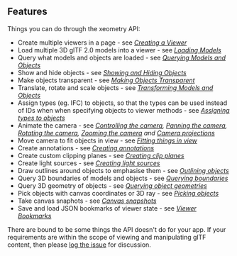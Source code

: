 ## Features

Things you can do through the xeometry API:

* Create multiple viewers in a page - see *[Creating a Viewer](creatingAViewer.md)*
* Load multiple 3D glTF 2.0 models into a viewer - see *[Loading Models](loadingModels.md)*
* Query what models and objects are loaded - see *[Querying Models and Objects](queryingModelsAndObjects.md)*
* Show and hide objects - see *[Showing and Hiding Objects](showingAndHidingObjects.md)*
* Make objects transparent - see *[Making Objects Transparent](makingObjectsTransparent.md)*
* Translate, rotate and scale objects - see *[Transforming Models and Objects](transformingModelsAndObjects.md)*
* Assign types (eg. IFC) to objects, so that the types can be used instead of IDs when when specifying objects to viewer methods - see *[Assigning types to objects](assigningTypesToObjects.md)*
* Animate the camera - see *[Controlling the camera](controllingTheCamera.md), [Panning the camera](panningTheCamera.md), [Rotating the camera](rotatingTheCamera.md), [Zooming the camera](zoomingTheCamera.md) and [Camera projections](cameraProjections.md)*
* Move camera to fit objects in view - see *[Fitting things in view](fittingThingsInView.md)*
* Create annotations - see *[Creating annotations](creatingAnnotations.md)*
* Create custom clipping planes - see *[Creating clip planes](creatingClipPlanes.md)*
* Create light sources - see *[Creating light sources](creatingLightSources.md)*
* Draw outlines around objects to emphasise them - see *[Outlining objects](outlining.md)*
* Query 3D boundaries of models and objects - see *[Querying boundaries](queryingBoundaries.md)*
* Query 3D geometry of objects - see *[Querying object geometries](queryingObjectGeomatries.md)*
* Pick objects with canvas coordinates or 3D ray - see *[Picking objects](pickingObjects.md)*
* Take canvas snaphots - see *[Canvas snapshots](canvasSnapshots.md)*
* Save and load JSON bookmarks of viewer state - see *[Viewer Bookmarks](viewerBookmarks.md)*

There are bound to be some things the API doesn't do for your app. If your requirements are within the scope of viewing and manipulating glTF content, then please [log the issue](TODO) for discussion.




